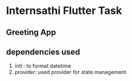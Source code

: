 # Internsathi Flutter Task 
## Greeting App 

## dependencies used 
 1. intl : to format datetime 
 2. provider: used provider for state management
